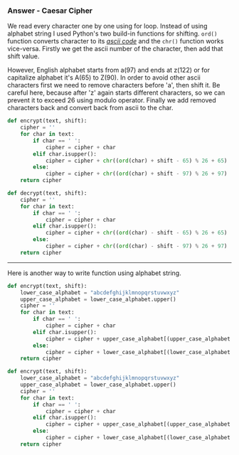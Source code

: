 ### Answer - Caesar Cipher

We read every character one by one using for loop. Instead of using alphabet string I used Python's two build-in functions for shifting. ```ord()``` function converts character to its _[ascii code](https://theasciicode.com.ar)_ and the ```chr()``` function works vice-versa. Firstly we get the ascii number of the character, then add that shift value.

However, English alphabet starts from a(97) and ends at z(122) or for capitalize alphabet it's A(65) to Z(90). In order to avoid other ascii characters first we need to remove characters before 'a', then shift it. Be careful here, because after 'z' again starts different characters, so we can prevent it to exceed 26 using modulo operator. Finally we add removed characters back and convert back from ascii to the char.

```python
def encrypt(text, shift):
    cipher = ''
    for char in text:
        if char == ' ':
            cipher = cipher + char
        elif char.isupper():
            cipher = cipher + chr((ord(char) + shift - 65) % 26 + 65)
        else:
            cipher = cipher + chr((ord(char) + shift - 97) % 26 + 97)
    return cipher
```

```python
def decrypt(text, shift):
    cipher = ''
    for char in text:
        if char == ' ':
            cipher = cipher + char
        elif char.isupper():
            cipher = cipher + chr((ord(char) - shift - 65) % 26 + 65)
        else:
            cipher = cipher + chr((ord(char) - shift - 97) % 26 + 97)
    return cipher
```

---

Here is another way to write function using alphabet string.

```python
def encrypt(text, shift):
    lower_case_alphabet = "abcdefghijklmnopqrstuvwxyz"
    upper_case_alphabet = lower_case_alphabet.upper()
    cipher = ''
    for char in text:
        if char == ' ':
            cipher = cipher + char
        elif char.isupper():
            cipher = cipher + upper_case_alphabet[(upper_case_alphabet.index(char) + shift) % 26]
        else:
            cipher = cipher + lower_case_alphabet[(lower_case_alphabet.index(char) + shift) % 26]
    return cipher
```

```python
def encrypt(text, shift):
    lower_case_alphabet = "abcdefghijklmnopqrstuvwxyz"
    upper_case_alphabet = lower_case_alphabet.upper()
    cipher = ''
    for char in text:
        if char == ' ':
            cipher = cipher + char
        elif char.isupper():
            cipher = cipher + upper_case_alphabet[(upper_case_alphabet.index(char) - shift) % 26]
        else:
            cipher = cipher + lower_case_alphabet[(lower_case_alphabet.index(char) - shift) % 26]
    return cipher
```
